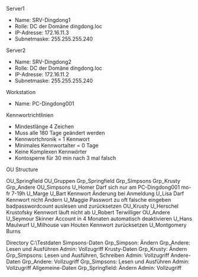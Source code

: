 Server1
- Name: SRV-Dingdong1
- Rolle: DC der Domäne dingdong.loc
- IP-Adresse: 172.16.11.3
- Subnetmaske: 255.255.255.240

Server2
- Name: SRV-Dingdong2
- Rolle: DC der Domäne dingdong.loc
- IP-Adresse: 172.16.11.2
- Subnetmaske: 255.255.255.240

Workstation
- Name: PC-Dingdong001

Kennwortrichtlinien
- Mindestlänge 4 Zeichen
- Muss alle 180 Tage geändert werden 
- Kennwortchronik = 1 Kennwort 
- Minimales Kennwortalter = 0 Tage 
- Keine Komplexen Kennwörter 
- Kontosperre für 30 min nach 3 mal falsch  

OU Structure 

OU_Springfield 
	OU_Gruppen
		Grp_Springfield
			Grp_Simpsons
			Grp_Krusty
			Grp_Andere
	OU_Simpsons
		U_Homer
			Darf sich nur am PC-Dingdong001 mo-fr 7-19h
		U_Marge 
		U_Bart 
			Kennwort Änderung bei Anmeldung
		U_Lisa
			Darf Kennwort nicht Ändern
		U_Maggie
			Passwort zu oft falsche eingeben badpasswordcount auslesen und zurücksetzen 
	OU_Krusty
		U_Herschel Krustofsky
			Kennwort läuft nicht ab
		U_Robert Terwilliger
	OU_Andere
		U_Seymour Skinner 
			Account in 4 Monaten automatisch deaktivieren 
		U_Hans Maulwurf 
		U_Milhouse van Houten
			Kennwort zurücksetzen
		U_Montgomery Burns

Directory 
C:\Testdaten
	Simpsons-Daten
		Grp_Simpson: Ändern
		Grp_Andere: Lesen und Ausführen
		Admin: Vollzugriff
	Krusty-Daten
		Grp_Krusty: Ändern
		Grp_Simpsons: Lesen und Ausführen, Schreiben
		Admin: Vollzugriff
	Andere-Daten
		Grp_Andere: Vollzugriff
		Grp_Simpsons: Lesen und Ausführen
		Admin: Vollzugriff
	Allgemeine-Daten
		Grp_Springfield: Ändern 
		Admin: Vollzugriff



